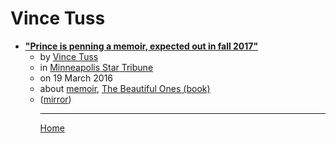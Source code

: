 # Vince Tuss

 - [**"Prince is penning a memoir, expected out in fall 2017"**](https://www.startribune.com/prince-is-penning-a-memoir-expected-out-in-2017/372624071/)<ul><li>by [Vince Tuss](../../authors/vince-tuss/index.md)</li><li>in [Minneapolis Star Tribune](https://www.startribune.com/)</li><li>on 19 March 2016</li><li>about [memoir](../../topics/memoir/index.md), [The Beautiful Ones (book)](../../topics/book/the-beautiful-ones/index.md)</li><li>([mirror](https://web.archive.org/web/*/https://www.startribune.com/prince-is-penning-a-memoir-expected-out-in-2017/372624071/))</li><ul>

----

[Home](../index.md)
